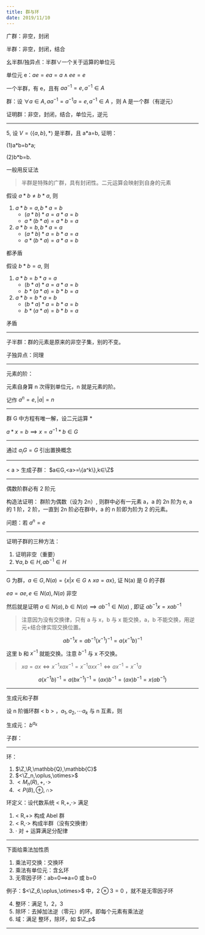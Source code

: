 ```yaml
---
title: 群与环
date: 2019/11/10
---
```


广群：非空，封闭

半群：非空，封闭，结合

幺半群/独异点：半群∨一个关于运算的单位元

单位元 e：$a e=e a=a∧e e=e$

一个半群，有 e，且有 $a a^{-1}=e,a^{-1}∈A$

群：设 $∀a∈A,a a^{-1}=a^{-1}a=e,a^{-1}∈A$ ，则 A 是一个群（有逆元）

证明群：非空，封闭，结合，单位元，逆元

---

5, 设 $V=\langle\{a,b\},*\rangle$ 是半群，且 a\*a=b, 证明：

(1)a\*b=b\*a;

(2)b\*b=b.

一般用反证法

> 半群是特殊的广群，具有封闭性。二元运算会映射到自身的元素

假设 $a*b≠b*a$, 则

1. $a*b=a,b*a=b$
    + $(a*b)*a=a*a=b$
    + $a*(b*a)=a*b=a$
3. $a*b=b,b*a=a$
    + $(a*b)*a=b*a=a$
    + $a*(b*a)=a*a=b$

都矛盾

假设 $b*b=a$, 则

1. $a*b=b*a=a$
    + $(b*a)*a=a*a=b$
    + $b*(a*a)=b*b=a$
2. $a*b=b*a=b$
    + $(b*a)*a=b*a=b$
    + $b*(a*a)=b*b=a$

矛盾

---

子半群：群的元素是原来的非空子集，别的不变。

子独异点：同理

---

元素的阶：

元素自身算 n 次得到单位元，n 就是元素的阶。

记作 $a^n=e,|a|=n$

---

群 G 中方程有唯一解，设二元运算 \*

$a*x=b⟹x=a^{-1}*b∈G$

---

通过 $a_iG=G$ 引出置换概念

---

\< a > 生成子群：
$a∈G,<a>=\{a^k\},k∈\Z$ 

---

偶数阶群必有 2 阶元

构造法证明：
群阶为偶数（设为 2n）, 则群中必有一元素 a，a 的 2n 阶为 e, a 的 1 阶，2 阶，一直到 2n 阶必在群中，a 的 n 阶即为阶为 2 的元素。

问题：若 $a^n=e$ 

---

证明子群的三种方法：

1. 证明非空（重要）
2. $\forall a,b∈H,ab^{-1}∈H$

---

G 为群，$a∈G,N(a)=\{x|x∈G∧xa=ax\}$, 证 N(a) 是 G 的子群

$ea=ae,e∈N(a),N(a)$ 非空

然后就是证明 $a∈N(a),b∈N(a)⟹ab^{-1}∈N(a)$ , 即证 $ab^{-1}x=xab^{-1}$

> 注意因为没有交换律，只有 a 与 x，b 与 x 能交换，a，b 不能交换，用逆元+结合律实现交换位置。

$$
ab^{-1}x=ab^{-1}(x^{-1})^{-1}=a(x^{-1}b)^{-1}
$$

这里 b 和 $x^{-1}$ 就能交换。注意 $b^{-1}$ 与 x 不交换。

> $xa=ax\iff x^{-1}xax^{-1}= x^{-1}axx^{-1}\iff ax^{-1}=x^{-1}a$

$$
a(x^{-1}b)^{-1}=a(bx^{-1})^{-1}=(ax)b^{-1}=(ax)b^{-1}=x(ab^{-1})
$$

---

生成元和子群

设 n 阶循环群 \< b > ，$a_1,a_2,⋯a_k$ 与 n 互素，则

生成元： $b^{a_k}$

子群：

---

环：

1. $\Z,\R,\mathbb{Q},\mathbb{C}$
2. $<\Z_n,\oplus,\otimes>$
3. $<M_n(R),+,⋅>$
4. $<P(B),\oplus,\cap>$

环定义：设代数系统 < R,+,⋅> 满足

1. < R,+> 构成 Abel 群
2. < R,⋅> 构成半群（没有交换律）
3. · 对 + 运算满足分配律

---

下面给乘法加性质

1. 乘法可交换：交换环
2. 乘法有单位元：含幺环
3. 无零因子环：ab=0⟹a=0 或 b=0

例子：$<\Z_6,\oplus,\otimes>$ 中，$2\otimes 3=0$ ，就不是无零因子环

4. 整环：满足 1，2，3
5. 除环：去掉加法逆（零元）的环。即每个元素有乘法逆
6. 域：满足 整环，除环，如 $\Z_p$

---

